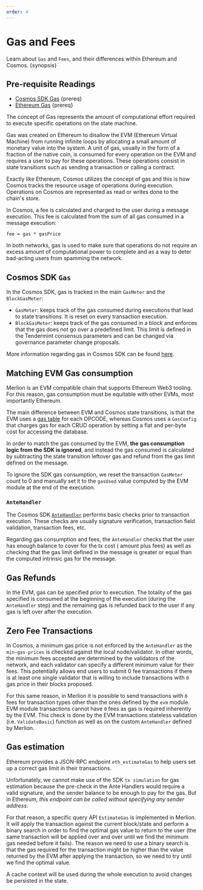 ```yaml
---
order: 4
---
```


# Gas and Fees

Learn about `Gas` and `Fees`, and their differences within Ethereum and Cosmos. {synopsis}

## Pre-requisite Readings

- [Cosmos SDK Gas](https://docs.cosmos.network/master/basics/gas-fees.html) {prereq}
- [Ethereum Gas](https://ethereum.org/en/developers/docs/gas/) {prereq}

The concept of Gas represents the amount of computational effort required to execute specific operations on the state
machine.

Gas was created on Ethereum to disallow the EVM (Ethereum Virtual Machine) from running infinite loops by allocating a
small amount of monetary value into the system. A unit of gas, usually in the form of a fraction of the native coin, is
consumed for every operation on the EVM and requires a user to pay for these operations. These operations consist in
state transitions such as sending a transaction or calling a contract.

Exactly like Ethereum, Cosmos utilizes the concept of gas and this is how Cosmos tracks the resource usage of operations
during execution. Operations on Cosmos are represented as read or writes done to the chain's store.

In Cosmos, a fee is calculated and charged to the user during a message execution. This fee is calculated from the sum
of all gas consumed in a message execution:

```
fee = gas * gasPrice
```

In both networks, gas is used to make sure that operations do not require an excess amount of computational power to
complete and as a way to deter bad-acting users from spamming the network.

## Cosmos SDK `Gas`

In the Cosmos SDK, gas is tracked in the main `GasMeter` and the `BlockGasMeter`:

- `GasMeter`: keeps track of the gas consumed during executions that lead to state transitions. It is reset on every
  transaction execution.
- `BlockGasMeter`: keeps track of the gas consumed in a block and enforces that the gas does not go over a predefined
  limit. This limit is defined in the Tendermint consensus parameters and can be changed via governance parameter change
  proposals.

More information regarding gas in Cosmos SDK can be
found [here](https://docs.cosmos.network/master/basics/gas-fees.html).

## Matching EVM Gas consumption

Merlion is an EVM compatible chain that supports Ethereum Web3 tooling. For this reason, gas consumption must be
equitable with other EVMs, most importantly Ethereum.

The main difference between EVM and Cosmos state transitions, is that the EVM uses
a [gas table](https://github.com/ethereum/go-ethereum/blob/master/params/protocol_params.go) for each OPCODE, whereas
Cosmos uses a `GasConfig` that charges gas for each CRUD operation by setting a flat and per-byte cost for accessing the
database.

In order to match the gas consumed by the EVM, **the gas consumption logic from the SDK is ignored**, and instead the
gas consumed is calculated by subtracting the state transition leftover gas and refund from the gas limit defined on the
message.

To ignore the SDK gas consumption, we reset the transaction `GasMeter` count to 0 and manually set it to the `gasUsed`
value computed by the EVM module at the end of the execution.

### `AnteHandler`

The Cosmos SDK [`AnteHandler`](https://docs.cosmos.network/master/basics/gas-fees.html#antehandler)
performs basic checks prior to transaction execution. These checks are usually signature verification, transaction field
validation, transaction fees, etc.

Regarding gas consumption and fees, the `AnteHandler` checks that the user has enough balance to cover for the tx cost (
amount plus fees) as well as checking that the gas limit defined in the message is greater or equal than the computed
intrinsic gas for the message.

## Gas Refunds

In the EVM, gas can be specified prior to execution. The totality of the gas specified is consumed at the beginning of
the execution (during the `AnteHandler` step) and the remaining gas is refunded back to the user if any gas is left over
after the execution.

## Zero Fee Transactions

In Cosmos, a minimum gas price is not enforced by the `AnteHandler` as the `min-gas-prices` is checked against the local
node/validator. In other words, the minimum fees accepted are determined by the validators of the network, and each
validator can specify a different minimum value for their fees. This potentially allows end users to submit 0 fee
transactions if there is at least one single validator that is willing to include transactions with `0` gas price in
their blocks proposed.

For this same reason, in Merlion it is possible to send transactions with `0` fees for transaction types other than the
ones defined by the `evm` module. EVM module transactions cannot have `0` fees as gas is required inherently by the EVM.
This check is done by the EVM transactions stateless validation
(i.e. `ValidateBasic`) function as well as on the custom `AnteHandler` defined by Merlion.

## Gas estimation

Ethereum provides a JSON-RPC endpoint `eth_estimateGas` to help users set up a correct gas limit in their transactions.

Unfortunately, we cannot make use of the SDK `tx simulation` for gas estimation because the pre-check in the Ante
Handlers would require a valid signature, and the sender balance to be enough to pay for the gas. But in Ethereum, _this
endpoint can be called without specifying any sender address_.

For that reason, a specific query API `EstimateGas` is implemented in Merlion. It will apply the transaction against the
current block/state and perform a binary search in order to find the optimal gas value to return to the user (the same
transaction will be applied over and over until we find the minimum gas needed before it fails). The reason we need to
use a binary search is that the gas required for the transaction might be higher than the value returned by the EVM
after applying the transaction, so we need to try until we find the optimal value.

A cache context will be used during the whole execution to avoid changes be persisted in the state.

